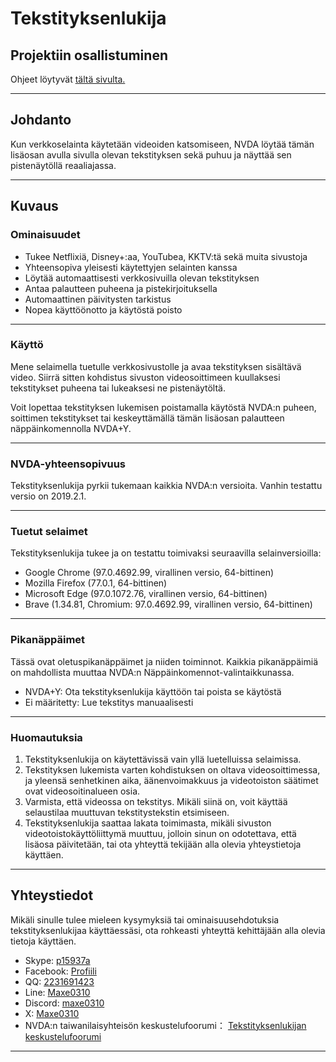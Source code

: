 # Tekstityksenlukija

## Projektiin osallistuminen

Ohjeet löytyvät [tältä sivulta. ](https://github.com/maxe-hsieh/subtitle_reader)

---

## Johdanto

Kun verkkoselainta käytetään videoiden katsomiseen, NVDA löytää tämän lisäosan avulla sivulla olevan tekstityksen sekä puhuu ja näyttää sen pistenäytöllä reaaliajassa.

---

## Kuvaus

### Ominaisuudet

* Tukee Netflixiä, Disney+:aa, YouTubea, KKTV:tä sekä muita sivustoja
* Yhteensopiva yleisesti käytettyjen selainten kanssa
* Löytää automaattisesti verkkosivuilla olevan tekstityksen
* Antaa palautteen puheena ja pistekirjoituksella
* Automaattinen päivitysten tarkistus
* Nopea käyttöönotto ja käytöstä poisto

---

### Käyttö

Mene selaimella tuetulle verkkosivustolle ja avaa tekstityksen sisältävä video. Siirrä sitten kohdistus sivuston videosoittimeen kuullaksesi tekstitykset puheena tai lukeaksesi ne pistenäytöltä.

Voit lopettaa tekstityksen lukemisen poistamalla käytöstä NVDA:n puheen, soittimen tekstitykset tai keskeyttämällä tämän lisäosan palautteen näppäinkomennolla NVDA+Y.

---

### NVDA-yhteensopivuus

Tekstityksenlukija pyrkii tukemaan kaikkia NVDA:n versioita. Vanhin testattu versio on 2019.2.1.

---

### Tuetut selaimet

Tekstityksenlukija tukee ja on testattu toimivaksi seuraavilla selainversioilla:

* Google Chrome (97.0.4692.99, virallinen versio, 64-bittinen)
* Mozilla Firefox (77.0.1, 64-bittinen)
* Microsoft Edge (97.0.1072.76, virallinen versio, 64-bittinen)
* Brave (1.34.81, Chromium: 97.0.4692.99, virallinen versio, 64-bittinen)

---

### Pikanäppäimet

Tässä ovat oletuspikanäppäimet ja niiden toiminnot. Kaikkia pikanäppäimiä on mahdollista muuttaa NVDA:n Näppäinkomennot-valintaikkunassa.

* NVDA+Y: Ota tekstityksenlukija käyttöön tai poista se käytöstä
* Ei määritetty: Lue tekstitys manuaalisesti

---

### Huomautuksia

1. Tekstityksenlukija on käytettävissä vain yllä luetelluissa selaimissa.
2. Tekstityksen lukemista varten kohdistuksen on oltava videosoittimessa, ja yleensä senhetkinen aika, äänenvoimakkuus ja videotoiston säätimet ovat videosoitinalueen osia.
3. Varmista, että videossa on tekstitys. Mikäli siinä on, voit käyttää selaustilaa muuttuvan tekstitystekstin etsimiseen.
4. Tekstityksenlukija saattaa lakata toimimasta, mikäli sivuston videotoistokäyttöliittymä muuttuu, jolloin sinun on odotettava, että lisäosa päivitetään, tai ota yhteyttä tekijään alla olevia yhteystietoja käyttäen.

---

## Yhteystiedot

Mikäli sinulle tulee mieleen kysymyksiä tai ominaisuusehdotuksia tekstityksenlukijaa käyttäessäsi, ota rohkeasti yhteyttä kehittäjään alla olevia tietoja käyttäen.

* Skype:
[p15937a](https://join.skype.com/invite/VnIdifjym1OR)
* Facebook:
[Profiili](https://m.facebook.com/profile.php?id=100002631752665&refid=46&ref=content_filter&__xts__[0]=12.%7B%22browse_result_type%22%3A%22browse_type_user%22%2C%22click_type%22%3A%22result%22%2C%22module_result_position%22%3A0%2C%22module_role%22%3A%22ENTITY_USER%22%2C%22result_id%22%3A100002631752665%2C%22session_id%22%3A%222108b07c-e391-4921-aaa7-474a90634d73%22%2C%22unit_id%22%3A%22mtouch_bem_res%3A30287062e76b81d229366f24878df5b4%22%2C%22unit_id_click_type%22%3A%22graph_search_results_item_in_module_tapped%22%2C%22unit_id_result_id%22%3A100002631752665%7D)
* QQ:
[2231691423](tencent://AddContact/?fromId=45&fromSubId=1&subcmd=all&uin=2231691423)
* Line:
[Maxe0310](#)
* Discord:
[maxe0310](#)
* X:
[Maxe0310](https://x.com/Maxe0310)
* NVDA:n taiwanilaisyhteisön keskustelufoorumi：
[Tekstityksenlukijan keskustelufoorumi](https://www.nvda.tw/discussion/ui=2005603400tm=1964947895)

---
